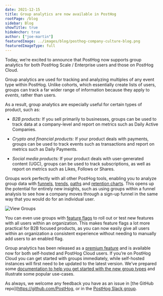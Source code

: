 ```yaml
---
date: 2021-12-15
title: Group analytics are now available in PostHog
rootPage: /blog
sidebar: Blog
showTitle: true
hideAnchor: true
author: ["joe-martin"]
featuredImage: ../images/blog/posthog-company-culture-blog.png
featuredImageType: full
---
```


Today, we’re excited to announce that PostHog now supports group analytics for both PostHog Scale / Enterprise users and those on PostHog Cloud. 

Group analytics are used for tracking and analyzing multiples of any event type within PostHog. Unlike cohorts, which essentially create lists of users, groups can track a far wider range of information because they apply to _events_, rather than users. 

As a result, group analytics are especially useful for certain types of product, such as:

- *B2B products:* If you sell primarily to businesses, groups can be used to track data at a company-level and report on metrics such as Daily Active Companies. 

- *Crypto and financial products:* If your product deals with payments, groups can be used to track events such as transactions and report on metrics such as Daily Payments. 

- *Social media products:* If your product deals with user-generated content (UGC), groups can be used to track subscriptions, as well as report on metrics such as Likes, Follows or Shares. 

Groups work perfectly with all other PostHog tools, enabling you to analyze group data with [funnels](/docs/user-guides/funnels), [trends](/docs/user-guides/trends), [paths](/docs/user-guides/paths) and [retention charts](/docs/user-guides/retention). This opens up the potential for entirely new insights, such as using groups within a funnel analysis to see how a company moves through a sign-up funnel in the same way that you would do for an individual user. 

![View Groups](../../images/docs/user-guides/funnels-group-aggregation.png)

You can even use groups with [feature flags](/docs/user-guides/feature-flags) to roll out or test new features with all users within an organization. This makes feature flags a lot more practical for B2B focused products, as you can now easily give all users within an organization a consistent experience without needing to manually add users to an enabled flag. 

Group analytics has been released as a [premium feature](/pricing) and is available now for both self-hosted and PostHog Cloud users. If you’re on PostHog Cloud you can get started with groups immediately, while self-hosted instances will first need to be updated to the latest version. We’ve prepared some [documentation to help you get started with the new group types](/docs/user-guides/groups) and illustrate some popular use-cases. 

As always, we welcome any feedback you have as an issue in [the GitHub repo](https://github.com/PostHog, or in the [PostHog Slack group](/slack).  